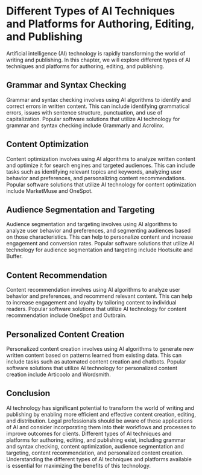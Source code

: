 Different Types of AI Techniques and Platforms for Authoring, Editing, and Publishing
========================================================================================================================================================

Artificial intelligence (AI) technology is rapidly transforming the world of writing and publishing. In this chapter, we will explore different types of AI techniques and platforms for authoring, editing, and publishing.

Grammar and Syntax Checking
---------------------------

Grammar and syntax checking involves using AI algorithms to identify and correct errors in written content. This can include identifying grammatical errors, issues with sentence structure, punctuation, and use of capitalization. Popular software solutions that utilize AI technology for grammar and syntax checking include Grammarly and Acrolinx.

Content Optimization
--------------------

Content optimization involves using AI algorithms to analyze written content and optimize it for search engines and targeted audiences. This can include tasks such as identifying relevant topics and keywords, analyzing user behavior and preferences, and personalizing content recommendations. Popular software solutions that utilize AI technology for content optimization include MarketMuse and OneSpot.

Audience Segmentation and Targeting
-----------------------------------

Audience segmentation and targeting involves using AI algorithms to analyze user behavior and preferences, and segmenting audiences based on those characteristics. This can help to personalize content and increase engagement and conversion rates. Popular software solutions that utilize AI technology for audience segmentation and targeting include Hootsuite and Buffer.

Content Recommendation
----------------------

Content recommendation involves using AI algorithms to analyze user behavior and preferences, and recommend relevant content. This can help to increase engagement and loyalty by tailoring content to individual readers. Popular software solutions that utilize AI technology for content recommendation include OneSpot and Outbrain.

Personalized Content Creation
-----------------------------

Personalized content creation involves using AI algorithms to generate new written content based on patterns learned from existing data. This can include tasks such as automated content creation and chatbots. Popular software solutions that utilize AI technology for personalized content creation include Articoolo and Wordsmith.

Conclusion
----------

AI technology has significant potential to transform the world of writing and publishing by enabling more efficient and effective content creation, editing, and distribution. Legal professionals should be aware of these applications of AI and consider incorporating them into their workflows and processes to improve outcomes for clients. Different types of AI techniques and platforms for authoring, editing, and publishing exist, including grammar and syntax checking, content optimization, audience segmentation and targeting, content recommendation, and personalized content creation. Understanding the different types of AI techniques and platforms available is essential for maximizing the benefits of this technology.
